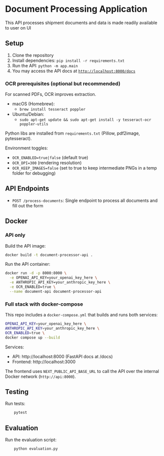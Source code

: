 # Document Processing Application

This API processes shipment documents and data is made readily available to user on UI

## Setup

1. Clone the repository
2. Install dependencies: `pip install -r requirements.txt`
3. Run the API: `python -m app.main`
4. You may access the API docs at [`http://localhost:8000/docs`](http://localhost:8000/docs)

### OCR prerequisites (optional but recommended)
For scanned PDFs, OCR improves extraction.

- macOS (Homebrew):
  - `brew install tesseract poppler`
- Ubuntu/Debian:
  - `sudo apt-get update && sudo apt-get install -y tesseract-ocr poppler-utils`

Python libs are installed from `requirements.txt` (Pillow, pdf2image, pytesseract).

Environment toggles:
- `OCR_ENABLED=true|false` (default true)
- `OCR_DPI=300` (rendering resolution)
- `OCR_KEEP_IMAGES=false` (set to true to keep intermediate PNGs in a temp folder for debugging)

## API Endpoints

- `POST /process-documents`: Single endpoint to process all documents and fill out the form
## Docker

### API only

Build the API image:

```bash
docker build -t document-processor-api .
```

Run the API container:

```bash
docker run -d -p 8000:8000 \
  -e OPENAI_API_KEY=your_openai_key_here \
  -e ANTHROPIC_API_KEY=your_anthropic_key_here \
  -e OCR_ENABLED=true \
  --name document-api document-processor-api
```

### Full stack with docker-compose

This repo includes a `docker-compose.yml` that builds and runs both services:

```bash
OPENAI_API_KEY=your_openai_key_here \
ANTHROPIC_API_KEY=your_anthropic_key_here \
OCR_ENABLED=true \
docker compose up --build
```

Services:
- API: http://localhost:8000 (FastAPI docs at /docs)
- Frontend: http://localhost:3000

The frontend uses `NEXT_PUBLIC_API_BASE_URL` to call the API over the internal
Docker network (`http://api:8000`).

## Testing


Run tests:

```bash
    pytest
```

## Evaluation

Run the evaluation script:

```bash
    python evaluation.py
```

